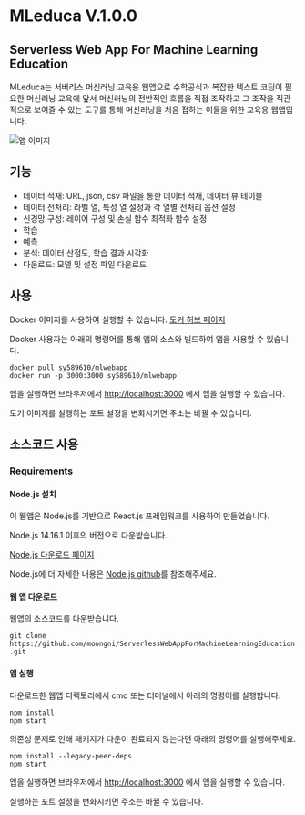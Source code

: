 # MLeduca V.1.0.0

## Serverless Web App For Machine Learning Education 

MLeduca는 서버리스 머신러닝 교육용 웹앱으로 수학공식과 복잡한 텍스트 코딩이 필요한 머신러닝 교육에 앞서 머신러닝의 전반적인 흐름을 직접 조작하고 그 조작을 직관적으로 보여줄 수 있는 도구를 통해 머신러닝을 처음 접하는 이들을 위한 교육용 웹앱입니다. 

 ![앱 이미지](https://user-images.githubusercontent.com/88421322/204133751-58cea6cf-c6f8-48de-8c76-ee1d9e07122d.png)

## 기능

- 데이터 적재: URL, json, csv 파일을 통한 데이터 적재, 데이터 뷰 테이블
- 데이터 전처리: 라벨 열, 특성 열 설정과 각 열별 전처리 옵션 설정
- 신경망 구성: 레이어 구성 및 손실 함수 최적화 함수 설정
- 학습
- 예측
- 분석: 데이터 산점도, 학습 결과 시각화
- 다운로드: 모델 및 설정 파일 다운로드 

## 사용

Docker 이미지를 사용하여 실행할 수 있습니다. [도커 허브 페이지](https://hub.docker.com/r/sy589610/mlwebapp)

Docker 사용자는 아래의 명령어를 통해 앱의 소스와 빌드하여 앱을 사용할 수 있습니다. 

```
docker pull sy589610/mlwebapp
docker run -p 3000:3000 sy589610/mlwebapp
```

앱을 실행하면 브라우저에서 [http://localhost:3000](http://localhost:3000) 에서 앱을 실행할 수 있습니다.

도커 이미지를 실행하는 포트 설정을 변화시키면 주소는 바뀔 수 있습니다.


## 소스코드 사용
### Requirements

#### Node.js 설치
이 웹앱은 Node.js를 기반으로 React.js 프레임워크를 사용하여 만들었습니다.

Node.js 14.16.1 이후의 버전으로 다운받습니다.

[Node.js 다운로드 페이지](https://nodejs.org/en/download/)

Node.js에 더 자세한 내용은 [Node.js github](https://github.com/nodejs/node)를 참조해주세요.

#### 웹 앱 다운로드

웹앱의 소스코드를 다운받습니다. 

```git clone https://github.com/moongni/ServerlessWebAppForMachineLearningEducation.git```

#### 앱 실행

다운로드한 웹앱 디렉토리에서 cmd 또는 터미널에서 아래의 명령어를 실행합니다.

```
npm install
npm start
```

의존성 문제로 인해 패키지가 다운이 완료되지 않는다면 아래의 명령어를 실행해주세요.

```
npm install --legacy-peer-deps
npm start
```

앱을 실행하면 브라우저에서 [http://localhost:3000](http://localhost:3000) 에서 앱을 실행할 수 있습니다.

실행하는 포트 설정을 변화시키면 주소는 바뀔 수 있습니다.
